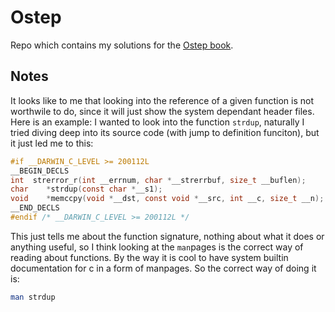 # Ostep

Repo which contains my solutions for the [Ostep book](https://pages.cs.wisc.edu/~remzi/OSTEP/).

## Notes

It looks like to me that looking into the reference of a given function is not worthwile to do, since it will just show the system dependant header files.
Here is an example:
I wanted to look into the function `strdup`, naturally I tried diving deep into its source code (with jump to definition funciton), but it just led me to this:

```c
#if __DARWIN_C_LEVEL >= 200112L
__BEGIN_DECLS
int	 strerror_r(int __errnum, char *__strerrbuf, size_t __buflen);
char	*strdup(const char *__s1);
void	*memccpy(void *__dst, const void *__src, int __c, size_t __n);
__END_DECLS
#endif /* __DARWIN_C_LEVEL >= 200112L */
```

This just tells me about the function signature, nothing about what it does or anything useful, so I think looking at the `man`pages is the correct way of reading about functions. By the way it is cool to have system builtin documentation for c in a form of manpages.
So the correct way of doing it is:

```sh
man strdup
```
